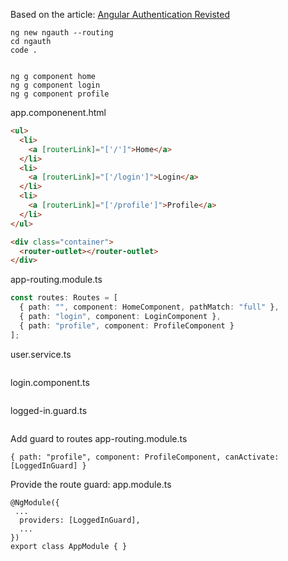 Based on the article:
[Angular Authentication Revisted](https://medium.com/@blacksonic86/angular-2-authentication-revisited-611bf7373bf9)

```
ng new ngauth --routing
cd ngauth
code .


ng g component home
ng g component login
ng g component profile
```

app.componenent.html

```html
<ul>
  <li>
    <a [routerLink]="['/']">Home</a>
  </li>
  <li>
    <a [routerLink]="['/login']">Login</a>
  </li>
  <li>
    <a [routerLink]="['/profile']">Profile</a>
  </li>
</ul>

<div class="container">
  <router-outlet></router-outlet>
</div>
```

app-routing.module.ts

```ts
const routes: Routes = [
  { path: "", component: HomeComponent, pathMatch: "full" },
  { path: "login", component: LoginComponent },
  { path: "profile", component: ProfileComponent }
];
```

user.service.ts

```

```

login.component.ts

```

```

logged-in.guard.ts

```

```

Add guard to routes
app-routing.module.ts

```
{ path: "profile", component: ProfileComponent, canActivate: [LoggedInGuard] }
```

Provide the route guard:
app.module.ts

```
@NgModule({
 ...
  providers: [LoggedInGuard],
  ...
})
export class AppModule { }
```
